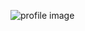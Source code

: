 ![profile image](https://avatars.githubusercontent.com/u/78088838?s=400&u=c9114eff983e73a7e89fdcbcc893a3f75e06bc30&v=4)
